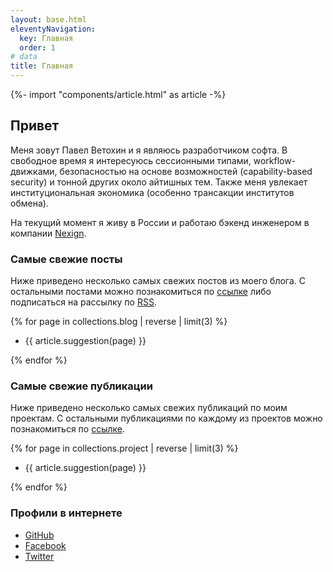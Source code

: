 ```yaml
---
layout: base.html
eleventyNavigation:
  key: Главная
  order: 1
# data
title: Главная
---
```

{%- import "components/article.html" as article -%}

## Привет

Меня зовут Павел Ветохин и я являюсь разработчиком софта. В свободное время я интересуюсь сессионными типами,
workflow-движками, безопасностью на основе возможностей (capability-based security) и тонной других около айтишных тем.
Также меня увлекает институциональная экономика (особенно трансакции институтов обмена).

На текущий момент я живу в России и работаю бэкенд инженером в компании [Nexign](https://nexign.com).

### Самые свежие посты

Ниже приведено несколько самых свежих постов из моего блога. 
С остальными постами можно познакомиться по [ссылке](/blog/) либо
подписаться на рассылку по [RSS](/feed.xml).

{% for page in collections.blog | reverse | limit(3) %}
<ul>
  <li>
    {{ article.suggestion(page) }}
  </li>
</ul>
{% endfor %}

### Самые свежие публикации

Ниже приведено несколько самых свежих публикаций по моим проектам.
С остальными публикациями по каждому из проектов можно познакомиться по [ссылке](/work/).

{% for page in collections.project | reverse | limit(3) %}
<ul>
  <li>
    {{ article.suggestion(page) }}
  </li>
</ul>
{% endfor %}

### Профили в интернете

* [GitHub](https://github.com/pavetok)
* [Facebook](https://www.facebook.com/pavel.vetokhin)
* [Twitter](https://twitter.com/pavetok)
